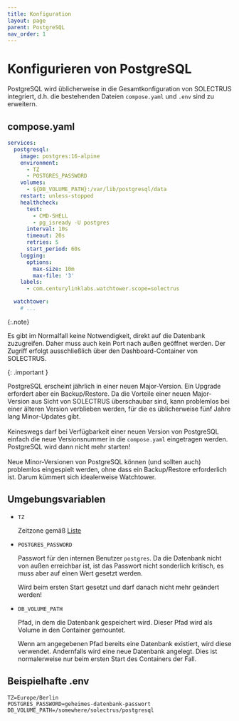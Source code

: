 ```yaml
---
title: Konfiguration
layout: page
parent: PostgreSQL
nav_order: 1
---
```


# Konfigurieren von PostgreSQL

PostgreSQL wird üblicherweise in die Gesamtkonfiguration von SOLECTRUS integriert, d.h. die bestehenden Dateien `compose.yaml` und `.env` sind zu erweitern.

## compose.yaml

```yaml
services:
  postgresql:
    image: postgres:16-alpine
    environment:
      - TZ
      - POSTGRES_PASSWORD
    volumes:
      - ${DB_VOLUME_PATH}:/var/lib/postgresql/data
    restart: unless-stopped
    healthcheck:
      test:
        - CMD-SHELL
        - pg_isready -U postgres
      interval: 10s
      timeout: 20s
      retries: 5
      start_period: 60s
    logging:
      options:
        max-size: 10m
        max-file: '3'
    labels:
      - com.centurylinklabs.watchtower.scope=solectrus

  watchtower:
    # ...
```

{:.note}

Es gibt im Normalfall keine Notwendigkeit, direkt auf die Datenbank zuzugreifen. Daher muss auch kein Port nach außen geöffnet werden. Der Zugriff erfolgt ausschließlich über den Dashboard-Container von SOLECTRUS.

{: .important }

PostgreSQL erscheint jährlich in einer neuen Major-Version. Ein Upgrade erfordert aber ein Backup/Restore. Da die Vorteile einer neuen Major-Version aus Sicht von SOLECTRUS überschaubar sind, kann problemlos bei einer älteren Version verblieben werden, für die es üblicherweise fünf Jahre lang Minor-Updates gibt. \
\
Keineswegs darf bei Verfügbarkeit einer neuen Version von PostgreSQL einfach die neue Versionsnummer in die `compose.yaml` eingetragen werden. PostgreSQL wird dann nicht mehr starten! \
\
Neue Minor-Versionen von PostgreSQL können (und sollten auch) problemlos eingespielt werden, ohne dass ein Backup/Restore erforderlich ist. Darum kümmert sich idealerweise Watchtower.

## Umgebungsvariablen

- `TZ`

  Zeitzone gemäß [Liste](https://en.wikipedia.org/wiki/List_of_tz_database_time_zones)

- `POSTGRES_PASSWORD`

  Passwort für den internen Benutzer `postgres`. Da die Datenbank nicht von außen erreichbar ist, ist das Passwort nicht sonderlich kritisch, es muss aber auf einen Wert gesetzt werden.

  Wird beim ersten Start gesetzt und darf danach nicht mehr geändert werden!

- `DB_VOLUME_PATH`

  Pfad, in dem die Datenbank gespeichert wird. Dieser Pfad wird als Volume in den Container gemountet.

  Wenn am angegebenen Pfad bereits eine Datenbank existiert, wird diese verwendet. Andernfalls wird eine neue Datenbank angelegt. Dies ist normalerweise nur beim ersten Start des Containers der Fall.

## Beispielhafte .env

```properties
TZ=Europe/Berlin
POSTGRES_PASSWORD=geheimes-datenbank-passwort
DB_VOLUME_PATH=/somewhere/solectrus/postgresql
```
